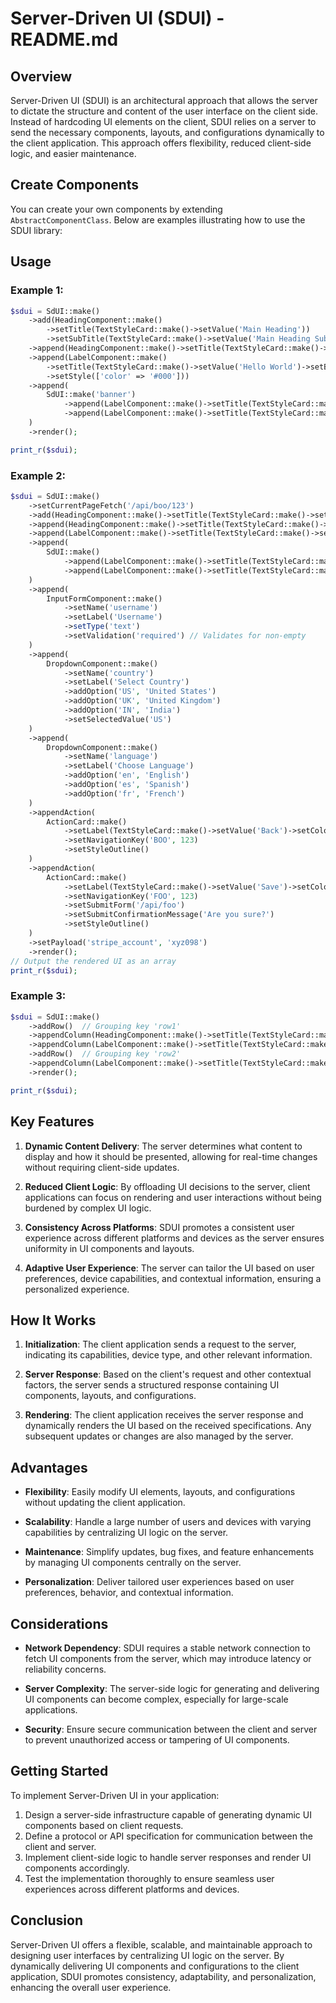 # Server-Driven UI (SDUI) - README.md

## Overview

Server-Driven UI (SDUI) is an architectural approach that allows the server to dictate the structure and content of the user interface on the client side. Instead of hardcoding UI elements on the client, SDUI relies on a server to send the necessary components, layouts, and configurations dynamically to the client application. This approach offers flexibility, reduced client-side logic, and easier maintenance.

## Create Components

You can create your own components by extending `AbstractComponentClass`. Below are examples illustrating how to use the SDUI library:

## Usage

### Example 1:

```php
$sdui = SdUI::make()
    ->add(HeadingComponent::make()
        ->setTitle(TextStyleCard::make()->setValue('Main Heading'))
        ->setSubTitle(TextStyleCard::make()->setValue('Main Heading Subtitle')))
    ->append(HeadingComponent::make()->setTitle(TextStyleCard::make()->setValue('Item Heading')))
    ->append(LabelComponent::make()
        ->setTitle(TextStyleCard::make()->setValue('Hello World')->setBold(true))
        ->setStyle(['color' => '#000']))
    ->append(
        SdUI::make('banner')
            ->append(LabelComponent::make()->setTitle(TextStyleCard::make()->setValue('Nested Lable')->setItalic(true)))
            ->append(LabelComponent::make()->setTitle(TextStyleCard::make()->setValue('Another Nested Label')->setBold(true)))
    )
    ->render();

print_r($sdui);
```
### Example 2:

```php
$sdui = SdUI::make()
    ->setCurrentPageFetch('/api/boo/123')
    ->add(HeadingComponent::make()->setTitle(TextStyleCard::make()->setValue('Main Heading'))->setSubTitle(TextStyleCard::make()->setValue('Main Heading Subtitle')))
    ->append(HeadingComponent::make()->setTitle(TextStyleCard::make()->setValue('Item Heading')), 'group1')
    ->append(LabelComponent::make()->setTitle(TextStyleCard::make()->setValue('Hello')), 'group1')
    ->append(
        SdUI::make()
            ->append(LabelComponent::make()->setTitle(TextStyleCard::make()->setValue('Nested Lable')->setItalic(true)), 'group2')
            ->append(LabelComponent::make()->setTitle(TextStyleCard::make()->setValue('Another Nested Lable')->setItalic(true)), 'group2')
    )
    ->append(
        InputFormComponent::make()
            ->setName('username')
            ->setLabel('Username')
            ->setType('text')
            ->setValidation('required') // Validates for non-empty
    )
    ->append(
        DropdownComponent::make()
            ->setName('country')
            ->setLabel('Select Country')
            ->addOption('US', 'United States')
            ->addOption('UK', 'United Kingdom')
            ->addOption('IN', 'India')
            ->setSelectedValue('US')
    )
    ->append(
        DropdownComponent::make()
            ->setName('language')
            ->setLabel('Choose Language')
            ->addOption('en', 'English')
            ->addOption('es', 'Spanish')
            ->addOption('fr', 'French')
    )
    ->appendAction(
        ActionCard::make()
            ->setLabel(TextStyleCard::make()->setValue('Back')->setColor('#000000')->setBackgroundColor('#888888'))
            ->setNavigationKey('BOO', 123)
            ->setStyleOutline()
    )
    ->appendAction(
        ActionCard::make()
            ->setLabel(TextStyleCard::make()->setValue('Save')->setColor('#000000')->setBackgroundColor('#888888'))
            ->setNavigationKey('FOO', 123)
            ->setSubmitForm('/api/foo')
            ->setSubmitConfirmationMessage('Are you sure?')
            ->setStyleOutline()
    )
    ->setPayload('stripe_account', 'xyz098')
    ->render();
// Output the rendered UI as an array
print_r($sdui);
``` 

### Example 3:

```php
$sdui = SdUI::make()
    ->addRow()  // Grouping key 'row1'
    ->appendColumn(HeadingComponent::make()->setTitle(TextStyleCard::make()->setValue('Column 1')))
    ->appendColumn(LabelComponent::make()->setTitle(TextStyleCard::make()->setValue('Label 1')))
    ->addRow()  // Grouping key 'row2'
    ->appendColumn(LabelComponent::make()->setTitle(TextStyleCard::make()->setValue('Label 2')))
    ->render();

print_r($sdui);
```
## Key Features

1. **Dynamic Content Delivery**: The server determines what content to display and how it should be presented, allowing for real-time changes without requiring client-side updates.
  
2. **Reduced Client Logic**: By offloading UI decisions to the server, client applications can focus on rendering and user interactions without being burdened by complex UI logic.
  
3. **Consistency Across Platforms**: SDUI promotes a consistent user experience across different platforms and devices as the server ensures uniformity in UI components and layouts.
  
4. **Adaptive User Experience**: The server can tailor the UI based on user preferences, device capabilities, and contextual information, ensuring a personalized experience.

## How It Works

1. **Initialization**: The client application sends a request to the server, indicating its capabilities, device type, and other relevant information.
  
2. **Server Response**: Based on the client's request and other contextual factors, the server sends a structured response containing UI components, layouts, and configurations.
  
3. **Rendering**: The client application receives the server response and dynamically renders the UI based on the received specifications. Any subsequent updates or changes are also managed by the server.

## Advantages

- **Flexibility**: Easily modify UI elements, layouts, and configurations without updating the client application.
  
- **Scalability**: Handle a large number of users and devices with varying capabilities by centralizing UI logic on the server.
  
- **Maintenance**: Simplify updates, bug fixes, and feature enhancements by managing UI components centrally on the server.
  
- **Personalization**: Deliver tailored user experiences based on user preferences, behavior, and contextual information.

## Considerations

- **Network Dependency**: SDUI requires a stable network connection to fetch UI components from the server, which may introduce latency or reliability concerns.
  
- **Server Complexity**: The server-side logic for generating and delivering UI components can become complex, especially for large-scale applications.
  
- **Security**: Ensure secure communication between the client and server to prevent unauthorized access or tampering of UI components.

## Getting Started

To implement Server-Driven UI in your application:

1. Design a server-side infrastructure capable of generating dynamic UI components based on client requests.
2. Define a protocol or API specification for communication between the client and server.
3. Implement client-side logic to handle server responses and render UI components accordingly.
4. Test the implementation thoroughly to ensure seamless user experiences across different platforms and devices.

## Conclusion

Server-Driven UI offers a flexible, scalable, and maintainable approach to designing user interfaces by centralizing UI logic on the server. By dynamically delivering UI components and configurations to the client application, SDUI promotes consistency, adaptability, and personalization, enhancing the overall user experience.
